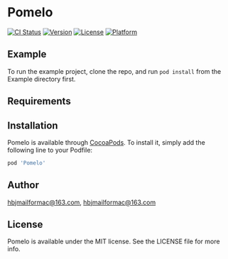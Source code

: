 # Pomelo

[![CI Status](https://img.shields.io/travis/hbjmailformac@163.com/Pomelo.svg?style=flat)](https://travis-ci.org/hbjmailformac@163.com/Pomelo)
[![Version](https://img.shields.io/cocoapods/v/Pomelo.svg?style=flat)](https://cocoapods.org/pods/Pomelo)
[![License](https://img.shields.io/cocoapods/l/Pomelo.svg?style=flat)](https://cocoapods.org/pods/Pomelo)
[![Platform](https://img.shields.io/cocoapods/p/Pomelo.svg?style=flat)](https://cocoapods.org/pods/Pomelo)

## Example

To run the example project, clone the repo, and run `pod install` from the Example directory first.

## Requirements

## Installation

Pomelo is available through [CocoaPods](https://cocoapods.org). To install
it, simply add the following line to your Podfile:

```ruby
pod 'Pomelo'
```

## Author

hbjmailformac@163.com, hbjmailformac@163.com

## License

Pomelo is available under the MIT license. See the LICENSE file for more info.
